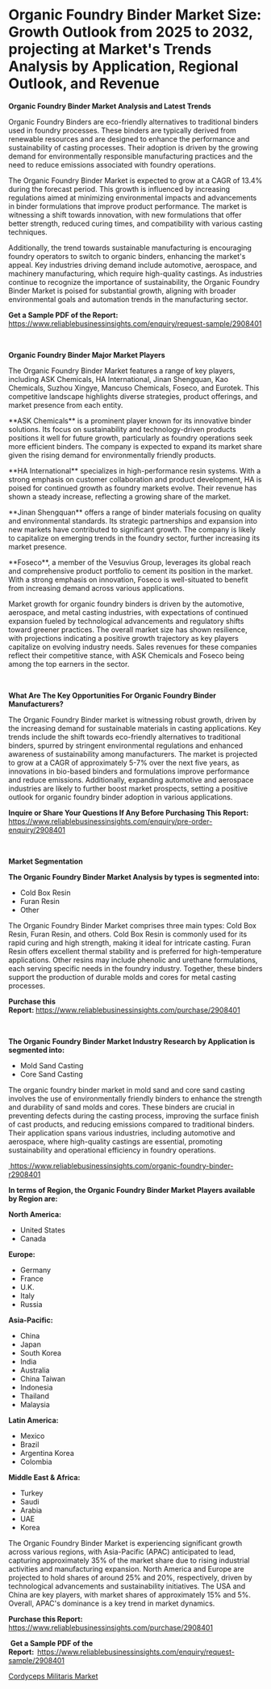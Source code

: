 <p><h1>Organic Foundry Binder Market Size: Growth Outlook from 2025 to 2032, projecting at Market's Trends Analysis by Application, Regional Outlook, and Revenue</h1></p><p><strong>Organic Foundry Binder Market Analysis and Latest Trends</strong></p>
<p><p>Organic Foundry Binders are eco-friendly alternatives to traditional binders used in foundry processes. These binders are typically derived from renewable resources and are designed to enhance the performance and sustainability of casting processes. Their adoption is driven by the growing demand for environmentally responsible manufacturing practices and the need to reduce emissions associated with foundry operations.</p><p>The Organic Foundry Binder Market is expected to grow at a CAGR of 13.4% during the forecast period. This growth is influenced by increasing regulations aimed at minimizing environmental impacts and advancements in binder formulations that improve product performance. The market is witnessing a shift towards innovation, with new formulations that offer better strength, reduced curing times, and compatibility with various casting techniques.</p><p>Additionally, the trend towards sustainable manufacturing is encouraging foundry operators to switch to organic binders, enhancing the market's appeal. Key industries driving demand include automotive, aerospace, and machinery manufacturing, which require high-quality castings. As industries continue to recognize the importance of sustainability, the Organic Foundry Binder Market is poised for substantial growth, aligning with broader environmental goals and automation trends in the manufacturing sector.</p></p>
<p><strong>Get a Sample PDF of the Report:&nbsp;</strong> <a href="https://www.reliablebusinessinsights.com/enquiry/request-sample/2908401?utm_campaign=3273&utm_medium=2&utm_source=Github&utm_content=ia&utm_term=12032025&utm_id=organic-foundry-binder">https://www.reliablebusinessinsights.com/enquiry/request-sample/2908401</a></p>
<p>&nbsp;</p>
<p><strong>Organic Foundry Binder Major Market Players</strong></p>
<p><p>The Organic Foundry Binder Market features a range of key players, including ASK Chemicals, HA International, Jinan Shengquan, Kao Chemicals, Suzhou Xingye, Mancuso Chemicals, Foseco, and Eurotek. This competitive landscape highlights diverse strategies, product offerings, and market presence from each entity.</p><p>**ASK Chemicals** is a prominent player known for its innovative binder solutions. Its focus on sustainability and technology-driven products positions it well for future growth, particularly as foundry operations seek more efficient binders. The company is expected to expand its market share given the rising demand for environmentally friendly products.</p><p>**HA International** specializes in high-performance resin systems. With a strong emphasis on customer collaboration and product development, HA is poised for continued growth as foundry markets evolve. Their revenue has shown a steady increase, reflecting a growing share of the market.</p><p>**Jinan Shengquan** offers a range of binder materials focusing on quality and environmental standards. Its strategic partnerships and expansion into new markets have contributed to significant growth. The company is likely to capitalize on emerging trends in the foundry sector, further increasing its market presence.</p><p>**Foseco**, a member of the Vesuvius Group, leverages its global reach and comprehensive product portfolio to cement its position in the market. With a strong emphasis on innovation, Foseco is well-situated to benefit from increasing demand across various applications.</p><p>Market growth for organic foundry binders is driven by the automotive, aerospace, and metal casting industries, with expectations of continued expansion fueled by technological advancements and regulatory shifts toward greener practices. The overall market size has shown resilience, with projections indicating a positive growth trajectory as key players capitalize on evolving industry needs. Sales revenues for these companies reflect their competitive stance, with ASK Chemicals and Foseco being among the top earners in the sector.</p></p>
<p>&nbsp;</p>
<p><strong>What Are The Key Opportunities For Organic Foundry Binder Manufacturers?</strong></p>
<p><p>The Organic Foundry Binder market is witnessing robust growth, driven by the increasing demand for sustainable materials in casting applications. Key trends include the shift towards eco-friendly alternatives to traditional binders, spurred by stringent environmental regulations and enhanced awareness of sustainability among manufacturers. The market is projected to grow at a CAGR of approximately 5-7% over the next five years, as innovations in bio-based binders and formulations improve performance and reduce emissions. Additionally, expanding automotive and aerospace industries are likely to further boost market prospects, setting a positive outlook for organic foundry binder adoption in various applications.</p></p>
<p><strong>Inquire or Share Your Questions If Any Before Purchasing This Report:</strong> <a href="https://www.reliablebusinessinsights.com/enquiry/pre-order-enquiry/2908401?utm_campaign=3273&utm_medium=2&utm_source=Github&utm_content=ia&utm_term=12032025&utm_id=organic-foundry-binder">https://www.reliablebusinessinsights.com/enquiry/pre-order-enquiry/2908401</a></p>
<p>&nbsp;</p>
<p><strong>Market Segmentation</strong></p>
<p><strong>The Organic Foundry Binder Market Analysis by types is segmented into:</strong></p>
<p><ul><li>Cold Box Resin</li><li>Furan Resin</li><li>Other</li></ul></p>
<p><p>The Organic Foundry Binder Market comprises three main types: Cold Box Resin, Furan Resin, and others. Cold Box Resin is commonly used for its rapid curing and high strength, making it ideal for intricate casting. Furan Resin offers excellent thermal stability and is preferred for high-temperature applications. Other resins may include phenolic and urethane formulations, each serving specific needs in the foundry industry. Together, these binders support the production of durable molds and cores for metal casting processes.</p></p>
<p><strong>Purchase this Report:&nbsp;</strong><a href="https://www.reliablebusinessinsights.com/purchase/2908401?utm_campaign=3273&utm_medium=2&utm_source=Github&utm_content=ia&utm_term=12032025&utm_id=organic-foundry-binder">https://www.reliablebusinessinsights.com/purchase/2908401</a></p>
<p>&nbsp;</p>
<p><strong>The Organic Foundry Binder Market Industry Research by Application is segmented into:</strong></p>
<p><ul><li>Mold Sand Casting</li><li>Core Sand Casting</li></ul></p>
<p><p>The organic foundry binder market in mold sand and core sand casting involves the use of environmentally friendly binders to enhance the strength and durability of sand molds and cores. These binders are crucial in preventing defects during the casting process, improving the surface finish of cast products, and reducing emissions compared to traditional binders. Their application spans various industries, including automotive and aerospace, where high-quality castings are essential, promoting sustainability and operational efficiency in foundry operations.</p></p>
<p><a href="https://www.reliablebusinessinsights.com/organic-foundry-binder-r2908401?utm_campaign=3273&utm_medium=2&utm_source=Github&utm_content=ia&utm_term=12032025&utm_id=organic-foundry-binder">&nbsp;https://www.reliablebusinessinsights.com/organic-foundry-binder-r2908401</a></p>
<p><strong>In terms of Region, the Organic Foundry Binder Market Players available by Region are:</strong></p>
<p>
    <p> <strong> North America: </strong>
        <ul>
            <li>United States</li>
            <li>Canada</li>
        </ul>
        </p> 
    <p> <strong> Europe: </strong>
        <ul>
            <li>Germany</li>
            <li>France</li>
            <li>U.K.</li>
            <li>Italy</li>
            <li>Russia</li>
        </ul>
        </p> 
    <p> <strong> Asia-Pacific: </strong>
        <ul>
            <li>China</li>
            <li>Japan</li>
            <li>South Korea</li>
            <li>India</li>
            <li>Australia</li>
            <li>China Taiwan</li>
            <li>Indonesia</li>
            <li>Thailand</li>
            <li>Malaysia</li>
        </ul>
        </p> 
    <p> <strong> Latin America: </strong>
        <ul>
            <li>Mexico</li>
            <li>Brazil</li>
            <li>Argentina Korea</li>
            <li>Colombia</li>
        </ul>
        </p> 
    <p> <strong> Middle East & Africa: </strong>
        <ul>
            <li>Turkey</li>
            <li>Saudi</li>
            <li>Arabia</li>
            <li>UAE</li>
            <li>Korea</li>
        </ul>
    </p>
    </p>
<p><p>The Organic Foundry Binder Market is experiencing significant growth across various regions, with Asia-Pacific (APAC) anticipated to lead, capturing approximately 35% of the market share due to rising industrial activities and manufacturing expansion. North America and Europe are projected to hold shares of around 25% and 20%, respectively, driven by technological advancements and sustainability initiatives. The USA and China are key players, with market shares of approximately 15% and 5%. Overall, APAC's dominance is a key trend in market dynamics.</p></p>
<p><strong>Purchase this Report: </strong><a href="https://www.reliablebusinessinsights.com/purchase/2908401?utm_campaign=3273&utm_medium=2&utm_source=Github&utm_content=ia&utm_term=12032025&utm_id=organic-foundry-binder">https://www.reliablebusinessinsights.com/purchase/2908401</a></p>
<p>&nbsp;<strong>Get a Sample PDF of the Report:&nbsp;&nbsp;</strong><a href="https://www.reliablebusinessinsights.com/enquiry/request-sample/2908401?utm_campaign=3273&utm_medium=2&utm_source=Github&utm_content=ia&utm_term=12032025&utm_id=organic-foundry-binder">https://www.reliablebusinessinsights.com/enquiry/request-sample/2908401</a></p>
<p><strong></strong></p>
<p><p><a href="https://github.com/zitanebeibit9/Market-Research-Report-List-1/blob/main/cordyceps-militaris-market.md?utm_campaign=3273&utm_medium=2&utm_source=Github&utm_content=ia&utm_term=12032025&utm_id=organic-foundry-binder">Cordyceps Militaris Market</a></p></p>
